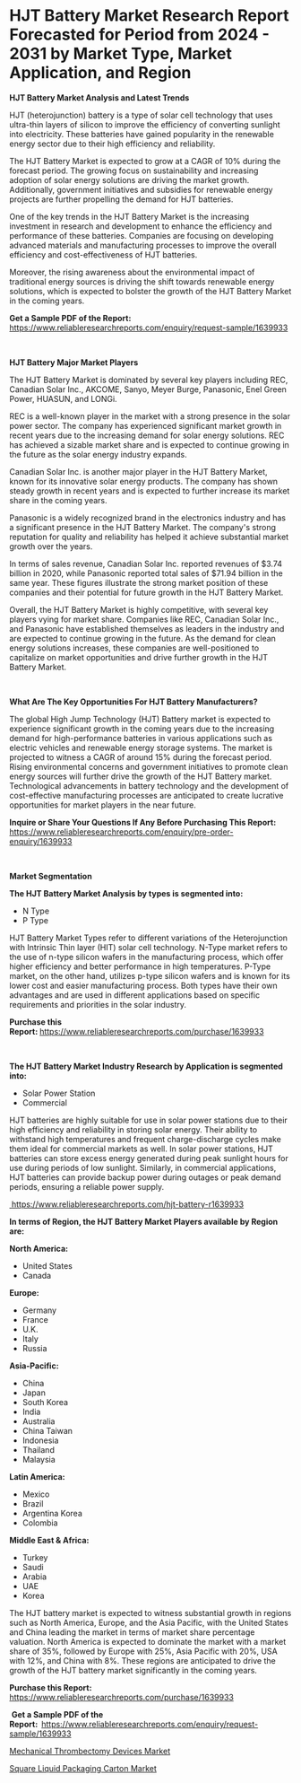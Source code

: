 <p><h1>HJT Battery Market Research Report Forecasted for Period from 2024 -  2031 by Market Type, Market Application, and Region</h1></p><p><strong>HJT Battery Market Analysis and Latest Trends</strong></p>
<p><p>HJT (heterojunction) battery is a type of solar cell technology that uses ultra-thin layers of silicon to improve the efficiency of converting sunlight into electricity. These batteries have gained popularity in the renewable energy sector due to their high efficiency and reliability.</p><p>The HJT Battery Market is expected to grow at a CAGR of 10% during the forecast period. The growing focus on sustainability and increasing adoption of solar energy solutions are driving the market growth. Additionally, government initiatives and subsidies for renewable energy projects are further propelling the demand for HJT batteries.</p><p>One of the key trends in the HJT Battery Market is the increasing investment in research and development to enhance the efficiency and performance of these batteries. Companies are focusing on developing advanced materials and manufacturing processes to improve the overall efficiency and cost-effectiveness of HJT batteries.</p><p>Moreover, the rising awareness about the environmental impact of traditional energy sources is driving the shift towards renewable energy solutions, which is expected to bolster the growth of the HJT Battery Market in the coming years.</p></p>
<p><strong>Get a Sample PDF of the Report:&nbsp;</strong> <a href="https://www.reliableresearchreports.com/enquiry/request-sample/1639933">https://www.reliableresearchreports.com/enquiry/request-sample/1639933</a></p>
<p>&nbsp;</p>
<p><strong>HJT Battery Major Market Players</strong></p>
<p><p>The HJT Battery Market is dominated by several key players including REC, Canadian Solar Inc., AKCOME, Sanyo, Meyer Burge, Panasonic, Enel Green Power, HUASUN, and LONGi. </p><p>REC is a well-known player in the market with a strong presence in the solar power sector. The company has experienced significant market growth in recent years due to the increasing demand for solar energy solutions. REC has achieved a sizable market share and is expected to continue growing in the future as the solar energy industry expands. </p><p>Canadian Solar Inc. is another major player in the HJT Battery Market, known for its innovative solar energy products. The company has shown steady growth in recent years and is expected to further increase its market share in the coming years. </p><p>Panasonic is a widely recognized brand in the electronics industry and has a significant presence in the HJT Battery Market. The company's strong reputation for quality and reliability has helped it achieve substantial market growth over the years. </p><p>In terms of sales revenue, Canadian Solar Inc. reported revenues of $3.74 billion in 2020, while Panasonic reported total sales of $71.94 billion in the same year. These figures illustrate the strong market position of these companies and their potential for future growth in the HJT Battery Market. </p><p>Overall, the HJT Battery Market is highly competitive, with several key players vying for market share. Companies like REC, Canadian Solar Inc., and Panasonic have established themselves as leaders in the industry and are expected to continue growing in the future. As the demand for clean energy solutions increases, these companies are well-positioned to capitalize on market opportunities and drive further growth in the HJT Battery Market.</p></p>
<p>&nbsp;</p>
<p><strong>What Are The Key Opportunities For HJT Battery Manufacturers?</strong></p>
<p><p>The global High Jump Technology (HJT) Battery market is expected to experience significant growth in the coming years due to the increasing demand for high-performance batteries in various applications such as electric vehicles and renewable energy storage systems. The market is projected to witness a CAGR of around 15% during the forecast period. Rising environmental concerns and government initiatives to promote clean energy sources will further drive the growth of the HJT Battery market. Technological advancements in battery technology and the development of cost-effective manufacturing processes are anticipated to create lucrative opportunities for market players in the near future.</p></p>
<p><strong>Inquire or Share Your Questions If Any Before Purchasing This Report:</strong> <a href="https://www.reliableresearchreports.com/enquiry/pre-order-enquiry/1639933">https://www.reliableresearchreports.com/enquiry/pre-order-enquiry/1639933</a></p>
<p>&nbsp;</p>
<p><strong>Market Segmentation</strong></p>
<p><strong>The HJT Battery Market Analysis by types is segmented into:</strong></p>
<p><ul><li>N Type</li><li>P Type</li></ul></p>
<p><p>HJT Battery Market Types refer to different variations of the Heterojunction with Intrinsic Thin layer (HIT) solar cell technology. N-Type market refers to the use of n-type silicon wafers in the manufacturing process, which offer higher efficiency and better performance in high temperatures. P-Type market, on the other hand, utilizes p-type silicon wafers and is known for its lower cost and easier manufacturing process. Both types have their own advantages and are used in different applications based on specific requirements and priorities in the solar industry.</p></p>
<p><strong>Purchase this Report:&nbsp;</strong><a href="https://www.reliableresearchreports.com/purchase/1639933">https://www.reliableresearchreports.com/purchase/1639933</a></p>
<p>&nbsp;</p>
<p><strong>The HJT Battery Market Industry Research by Application is segmented into:</strong></p>
<p><ul><li>Solar Power Station</li><li>Commercial</li></ul></p>
<p><p>HJT batteries are highly suitable for use in solar power stations due to their high efficiency and reliability in storing solar energy. Their ability to withstand high temperatures and frequent charge-discharge cycles make them ideal for commercial markets as well. In solar power stations, HJT batteries can store excess energy generated during peak sunlight hours for use during periods of low sunlight. Similarly, in commercial applications, HJT batteries can provide backup power during outages or peak demand periods, ensuring a reliable power supply.</p></p>
<p><a href="https://www.reliableresearchreports.com/hjt-battery-r1639933">&nbsp;https://www.reliableresearchreports.com/hjt-battery-r1639933</a></p>
<p><strong>In terms of Region, the HJT Battery Market Players available by Region are:</strong></p>
<p>
    <p> <strong> North America: </strong>
        <ul>
            <li>United States</li>
            <li>Canada</li>
        </ul>
        </p> 
    <p> <strong> Europe: </strong>
        <ul>
            <li>Germany</li>
            <li>France</li>
            <li>U.K.</li>
            <li>Italy</li>
            <li>Russia</li>
        </ul>
        </p> 
    <p> <strong> Asia-Pacific: </strong>
        <ul>
            <li>China</li>
            <li>Japan</li>
            <li>South Korea</li>
            <li>India</li>
            <li>Australia</li>
            <li>China Taiwan</li>
            <li>Indonesia</li>
            <li>Thailand</li>
            <li>Malaysia</li>
        </ul>
        </p> 
    <p> <strong> Latin America: </strong>
        <ul>
            <li>Mexico</li>
            <li>Brazil</li>
            <li>Argentina Korea</li>
            <li>Colombia</li>
        </ul>
        </p> 
    <p> <strong> Middle East & Africa: </strong>
        <ul>
            <li>Turkey</li>
            <li>Saudi</li>
            <li>Arabia</li>
            <li>UAE</li>
            <li>Korea</li>
        </ul>
    </p>
    </p>
<p><p>The HJT battery market is expected to witness substantial growth in regions such as North America, Europe, and the Asia Pacific, with the United States and China leading the market in terms of market share percentage valuation. North America is expected to dominate the market with a market share of 35%, followed by Europe with 25%, Asia Pacific with 20%, USA with 12%, and China with 8%. These regions are anticipated to drive the growth of the HJT battery market significantly in the coming years.</p></p>
<p><strong>Purchase this Report: </strong><a href="https://www.reliableresearchreports.com/purchase/1639933">https://www.reliableresearchreports.com/purchase/1639933</a></p>
<p>&nbsp;<strong>Get a Sample PDF of the Report:&nbsp;&nbsp;</strong><a href="https://www.reliableresearchreports.com/enquiry/request-sample/1639933">https://www.reliableresearchreports.com/enquiry/request-sample/1639933</a></p>
<p><strong></strong></p>
<p><p><a href="https://view.publitas.com/reportprime-1/mechanical-thrombectomy-devices-market-a-global-and-regional-analysis-focus-on-region-country-level-analysis-and-competitive-landscape/">Mechanical Thrombectomy Devices Market</a></p><p><a href="https://github.com/myacatherineblakecaczo9vcsw/Market-Research-Report-List-3/blob/main/square-liquid-packaging-carton-market.md">Square Liquid Packaging Carton Market</a></p></p>